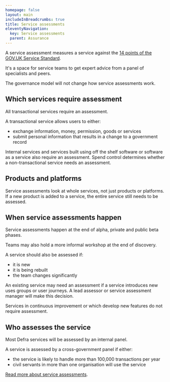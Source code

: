 ```yaml
---
homepage: false
layout: main
includeInBreadcrumbs: true
title: Service assessments
eleventyNavigation:
  key: Service assessments
  parent: Assurance
---
```


A service assessment measures a service against the [14 points of the GOV.UK Service Standard](https://www.gov.uk/service-manual/service-standard). 

It's a space for service teams to get expert advice from a panel of specialists and peers. 

The governance model will not change how service assessments work. 

## Which services require assessment  

All transactional services require an assessment. 

A transactional service allows users to either:  

* exchange information, money, permission, goods or services 
* submit personal information that results in a change to a government record 

Internal services and services built using off the shelf software or software as a service also require an assessment. Spend control determines whether a non-transactional service needs an assessment. 

## Products and platforms  

Service assessments look at whole services, not just products or platforms. If a new product is added to a service, the entire service still needs to be assessed.  

## When service assessments happen  

Service assessments happen at the end of alpha, private and public beta phases.  

Teams may also hold a more informal workshop at the end of discovery.  

A service should also be assessed if:  

* it is new 
* it is being rebuilt 
* the team changes significantly 

An existing service may need an assessment if a service introduces new uses groups or user journeys. A lead assessor or service assessment manager will make this decision. 

Services in continuous improvement or which develop new features do not require assessment.  

## Who assesses the service  

Most Defra services will be assessed by an internal panel.  

A service is assessed by a cross-government panel if either:  

* the service is likely to handle more than 100,000 transactions per year 
* civil servants in more than one organisation will use the service 

 

[Read more about service assessments](https://www.gov.uk/service-manual/service-assessments). 